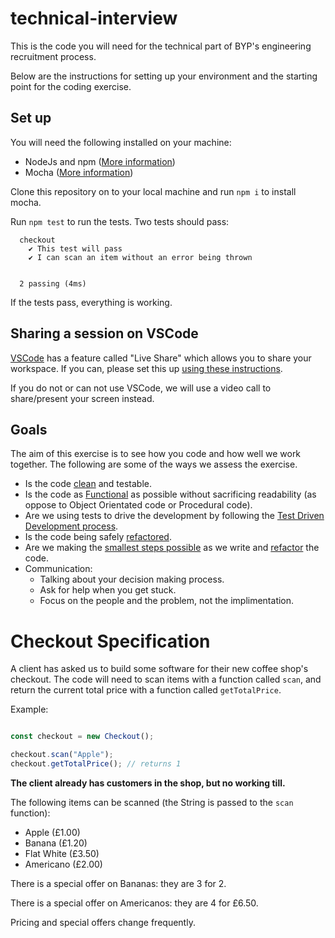 # technical-interview

This is the code you will need for the technical part of BYP's engineering recruitment process.

Below are the instructions for setting up your environment and the starting point for the coding exercise.

## Set up

You will need the following installed on your machine:

- NodeJs and npm ([More information](https://docs.npmjs.com/downloading-and-installing-node-js-and-npm))
- Mocha ([More information](https://mochajs.org/))

Clone this repository on to your local machine and run `npm i` to install mocha.

Run `npm test` to run the tests. Two tests should pass:

```
  checkout
    ✔ This test will pass
    ✔ I can scan an item without an error being thrown


  2 passing (4ms)
```

If the tests pass, everything is working.

## Sharing a session on VSCode

[VSCode](https://code.visualstudio.com/) has a feature called "Live Share" which allows you to share your workspace. If you can, please set this up [using these instructions](https://docs.microsoft.com/en-us/visualstudio/liveshare/quickstart/share).

If you do not or can not use VSCode, we will use a video call to share/present your screen instead.

## Goals

The aim of this exercise is to see how you code and how well we work together. The following are some of the ways we assess the exercise.

* Is the code [clean](https://garywoodfine.com/what-is-clean-code/) and testable.
* Is the code as [Functional](https://www.youtube.com/watch?v=e-5obm1G_FY) as possible without sacrificing readability (as oppose to Object Orientated code or Procedural code).
* Are we using tests to drive the development by following the [Test Driven Development process](https://blog.cleancoder.com/uncle-bob/2014/12/17/TheCyclesOfTDD.html).
* Is the code being safely [refactored](https://www.agilealliance.org/glossary/refactoring/).
* Are we making the [smallest steps possible](https://www.thedroidsonroids.com/blog/6-misconceptions-about-tdd-part-4-steps-size) as we write and [refactor](https://wiki.c2.com/?RefactoringInVerySmallSteps) the code.
* Communication:
  * Talking about your decision making process.
  * Ask for help when you get stuck.
  * Focus on the people and the problem, not the implimentation.

# Checkout Specification

A client has asked us to build some software for their new coffee shop's checkout. The code will need to scan items with a function called `scan`, and return the current total price with a function called `getTotalPrice`.

Example:

```js

const checkout = new Checkout();

checkout.scan("Apple");
checkout.getTotalPrice(); // returns 1

```

**The client already has customers in the shop, but no working till.**

The following items can be scanned (the String is passed to the `scan` function):

- Apple (£1.00)
- Banana (£1.20)
- Flat White (£3.50)
- Americano (£2.00)

There is a special offer on Bananas: they are 3 for 2.

There is a special offer on Americanos: they are 4 for £6.50.

Pricing and special offers change frequently.
